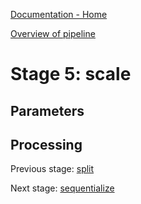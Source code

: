 [Documentation - Home](https://github.com/SINTEF-9012/Erdre/blob/master/docs/index.md)

[Overview of pipeline](https://github.com/SINTEF-9012/Erdre/blob/master/docs/tutorials/03_pipeline.md)

# Stage 5: scale



## Parameters

## Processing


Previous stage: [split](https://github.com/SINTEF-9012/Erdre/blob/master/docs/tutorials/stages/04_split.md)

Next stage: [sequentialize](https://github.com/SINTEF-9012/Erdre/blob/master/docs/tutorials/stages/06_sequentialize.md)
